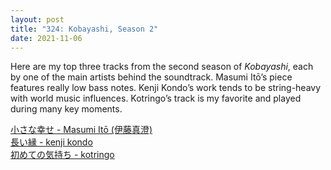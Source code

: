 ```yaml
---
layout: post
title: "324: Kobayashi, Season 2"
date: 2021-11-06
---
```


Here are my top three tracks from the second season of *Kobayashi*, each by one of the main artists behind the soundtrack. Masumi Itō’s piece features really low bass notes. Kenji Kondo’s work tends to be string-heavy with world music influences. Kotringo’s track is my favorite and played during many key moments.

[小さな幸せ - Masumi Itō (伊藤真澄)](https://youtu.be/P-hSscINxTg)  
[長い縁 - kenji kondo](https://youtu.be/xnAbwN640Xo)  
[初めての気持ち - kotringo](https://youtu.be/Y1kdlURsjRk)

